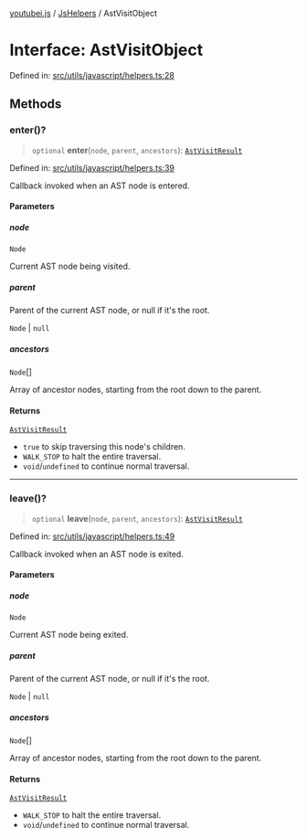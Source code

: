 [youtubei.js](../../../../README.md) / [JsHelpers](../README.md) / AstVisitObject

# Interface: AstVisitObject

Defined in: [src/utils/javascript/helpers.ts:28](https://github.com/LuanRT/YouTube.js/blob/0733f60b57877f6b8b87dfd5cc6195b5085f5c09/src/utils/javascript/helpers.ts#L28)

## Methods

### enter()?

> `optional` **enter**(`node`, `parent`, `ancestors`): [`AstVisitResult`](../type-aliases/AstVisitResult.md)

Defined in: [src/utils/javascript/helpers.ts:39](https://github.com/LuanRT/YouTube.js/blob/0733f60b57877f6b8b87dfd5cc6195b5085f5c09/src/utils/javascript/helpers.ts#L39)

Callback invoked when an AST node is entered.

#### Parameters

##### node

`Node`

Current AST node being visited.

##### parent

Parent of the current AST node, or null if it's the root.

`Node` | `null`

##### ancestors

`Node`[]

Array of ancestor nodes, starting from the root down to the parent.

#### Returns

[`AstVisitResult`](../type-aliases/AstVisitResult.md)

- `true` to skip traversing this node's children.
- `WALK_STOP` to halt the entire traversal.
- `void`/`undefined` to continue normal traversal.

***

### leave()?

> `optional` **leave**(`node`, `parent`, `ancestors`): [`AstVisitResult`](../type-aliases/AstVisitResult.md)

Defined in: [src/utils/javascript/helpers.ts:49](https://github.com/LuanRT/YouTube.js/blob/0733f60b57877f6b8b87dfd5cc6195b5085f5c09/src/utils/javascript/helpers.ts#L49)

Callback invoked when an AST node is exited.

#### Parameters

##### node

`Node`

Current AST node being exited.

##### parent

Parent of the current AST node, or null if it's the root.

`Node` | `null`

##### ancestors

`Node`[]

Array of ancestor nodes, starting from the root down to the parent.

#### Returns

[`AstVisitResult`](../type-aliases/AstVisitResult.md)

- `WALK_STOP` to halt the entire traversal.
- `void`/`undefined` to continue normal traversal.
